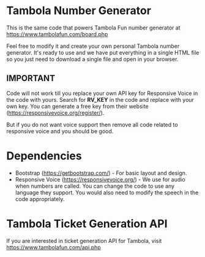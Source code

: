 # Tambola Number Generator
This is the same code that powers Tambola Fun number generator at https://www.tambolafun.com/board.php

Feel free to modify it and create your own personal Tambola number generator. It's ready to use and we have put everything in a single HTML file so you just need to download a single file and open in your browser.

## IMPORTANT 
Code will not work till you replace your own API key for Responsive Voice in the code with yours. Search for **RV_KEY** in the code and replace with your own key. You can generate a free key from their website (https://responsivevoice.org/register/). 

But if you do not want voice support then remove all code related to responsive voice and you should be good.

# Dependencies
* Bootstrap (https://getbootstrap.com/) - For basic layout and design.
* Responsive Voice (https://responsivevoice.org/) - We use  for audio when numbers are called. You can change the code to use any language they support. You would also need to modify the speech in the code appropriately.

# Tambola Ticket Generation API
If you are interested in ticket generation API for Tambola, visit https://www.tambolafun.com/api.php
